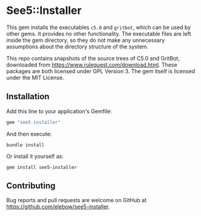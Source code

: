 # See5::Installer

This gem installs the executables `c5.0` and `gritbot`, which can be used by other gems. It provides no other functionality. The executable files are left inside the gem directory, so they do not make any unnecessary assumptions about the directory structure of the system.

This repo contains snapshots of the source trees of C5.0 and GritBot, downloaded from <https://www.rulequest.com/download.html>. These packages are both licensed under GPL Version 3. The gem itself is licensed under the MIT License.

## Installation

Add this line to your application's Gemfile:

```ruby
gem "see5-installer"
```

And then execute:

```
bundle install
```

Or install it yourself as:

```
gem install see5-installer
```

## Contributing

Bug reports and pull requests are welcome on GitHub at <https://github.com/elebow/see5-installer>.
